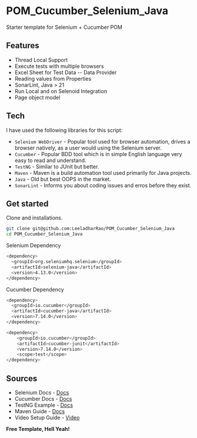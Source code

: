 # POM_Cucumber_Selenium_Java

Starter template for Selenium + Cucumber POM


## Features

- Thread Local Support 
- Execute tests with multiple browsers
- Excel Sheet for Test Data -- Data Provider
- Reading values from Properties
- SonarLint, Java > 21
- Run Local and on Selenoid Integration
- Page object model


## Tech

I have used the following libraries for this script:

- `Selenium WebDriver` - Popular tool used for browser automation, drives a browser natively, as a user would using the Selenium server.
- `Cucumber` - Popular BDD tool which is in simple English language very easy to read and understand.
- `TestNG` - Similar to JUnit but better.
- `Maven` - Maven is a build automation tool used primarily for Java projects.
- `Java` - Old but best OOPS in the market.
- `SonarLint` - Informs you about coding issues and erros before they exist.


## Get started

Clone and installations.

```sh
git clone git@github.com:LeeladharRao/POM_Cucumber_Selenium_Java
cd POM_Cucumber_Selenium_Java
```

Selenium Dependency

```sh
<dependency>
  <groupId>org.seleniumhq.selenium</groupId>
  <artifactId>selenium-java</artifactId>
  <version>4.13.0</version>
</dependency>
```

Cucumber Dependency

```sh
<dependency>
  <groupId>io.cucumber</groupId>
  <artifactId>cucumber-java</artifactId>
  <version>7.14.0</version>
</dependency>

<dependency>
    <groupId>io.cucumber</groupId>
    <artifactId>cucumber-junit</artifactId>
    <version>7.14.0</version>
    <scope>test</scope>
</dependency>
```


## Sources

- Selenium Docs - [Docs](https://www.selenium.dev/documentation/webdriver/getting_started/)
- Cucumber Docs - [Docs](https://cucumber.io/docs/cucumber/)
- TestNG Example - [Docs](https://testng-docs.readthedocs.io/selenium/)
- Maven Guide - [Docs](https://maven.apache.org/guides/getting-started/maven-in-five-minutes.html)
- Video Setup Guide - [Video](https://www.youtube.com/watch?v=4e9vhX7ZuCw)


**Free Template, Hell Yeah!**
